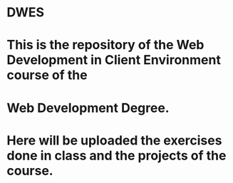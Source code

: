 # DWES
# This is the repository of the Web Development in Client Environment course of the
# Web Development Degree. 
# Here will be uploaded the exercises done in class and the projects of the course.
